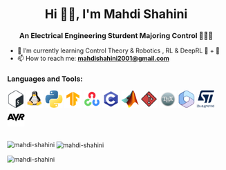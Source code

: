 <!-- ### Hi there 👋
-->
<!--
**mahdi-shahini/mahdi-shahini** is a ✨ _special_ ✨ repository because its `README.md` (this file) appears on your GitHub profile.

Here are some ideas to get you started:

- 🔭 I’m currently working on ...
- 🌱 I’m currently learning ...
- 👯 I’m looking to collaborate on ...
- 🤔 I’m looking for help with ...
- 💬 Ask me about ...
- 📫 How to reach me: ...
- 😄 Pronouns: ...
- ⚡ Fun fact: ...
-->
<h1 align="center">Hi 👋🏻, I'm Mahdi Shahini</h1>
<h3 align="center"> An Electrical Engineering Sturdent Majoring Control 🧑🏻‍💻 </h3>

- 🌱 I’m currently learning Control Theory & Robotics , RL & DeepRL 🦾 + 🧠
- 📫 How to reach me: **mahdishahini2001@gmail.com**

<p align="left">
  
</p>

<!-- Tools and Languages -->
<h3 align="left">Languages and Tools:</h3>
<div align="left">
<!-- OS -->
<!-- bash -->
<a href="https://www.gnu.org/software/bash/" target="_blank"><img src="./.images/Languages-Tools-images/Bash.svg" alt="Bash" width="40" height="40"/></a>
<!-- linux -->
<a href="https://www.linux.org/" target="_blank"><img src="./.images/Languages-Tools-images/Linux.svg" alt="Linux" width="40" height="40"/></a>
<!-- Languages -->
<!-- python -->
<a href="https://www.python.org" target="_blank"><img src="./.images/Languages-Tools-images/Python.png" alt="Python" width="40" height="40"/></a>
<!-- TensorFlow -->
<a href="https://www.tensorflow.org/" target="_blank"><img src="./.images/Languages-Tools-images/tf.png" alt="TF" width="40" height="40"/></a>  
<!-- OpenCV -->
<a href="https://opencv.org/" target="_blank"><img src="./.images/Languages-Tools-images/opencv.png" alt="OpenCV" width="40" height="40"/></a>  
<!-- C -->
<a href="https://www.w3schools.com/c/" target="_blank"><img src="./.images/Languages-Tools-images/C.png" alt="C" width="40" height="40"/></a>
<!-- MATLAB -->
<a href="https://www.mathworks.com/" target="_blank"><img src="./.images/Languages-Tools-images/Matlab.png" alt="MATLAB" width="40" height="40"/></a>
<!-- Git -->
<a href="https://git-scm.com/" target="_blank"><img src="./.images/Languages-Tools-images/Git.png" alt="Git" width="40" height="40"/></a>
<!-- LaTeX -->
<a href="https://www.latex-project.org/" target="_blank"><img src="./.images/Languages-Tools-images/latex.png" alt="LaTeX" width="40" height="40"/></a>
<!-- Office -->
<a href="https://www.office.com/" target="_blank"><img src="./.images/Languages-Tools-images/office.png" alt="Office" width="40" height="40"/></a>
<!-- stm32 -->
<a href="https://www.st.com/" target="_blank"><img src="./.images/Languages-Tools-images/st.png" alt="stm32" width="40" height="40"/></a>
<!-- avr -->
<a href="https://www.office.com/" target="_blank"><img src="./.images/Languages-Tools-images/avr.png" alt="avr" width="40" height="40"/></a>
</div>

<!-- Add space -->
<div>
  <br>
</div>


  
<p><img align="left" src="https://github-readme-stats.vercel.app/api/top-langs?username=mahdi-shahini&show_icons=true&locale=en&layout=compact" alt="mahdi-shahini" /></p>

<p>&nbsp;<img align="center" src="https://github-readme-stats.vercel.app/api?username=mahdi-shahini&show_icons=true&locale=en" alt="mahdi-shahini" /></p>

<p><img align="center" src="https://github-readme-streak-stats.herokuapp.com/?user=mahdi-shahini&" alt="mahdi-shahini" /></p>
